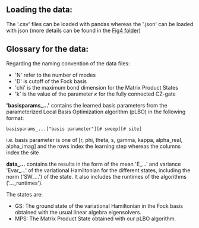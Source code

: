 ## Loading the data:
The '.csv' files can be loaded with pandas whereas the '.json' can be loaded with json (more details can be found in the [Fig4 folder](../Fig4))

## Glossary for the data:
Regarding the naming convention of the data files:
- 'N' refer to the number of modes
- 'D' is cutoff of the Fock basis
- 'chi' is the maximum bond dimension for the Matrix Product States
- 'k' is the value of the parameter $\kappa$ for the fully connected CZ-gate

**'basisparams_...'** contains the learned basis parameters from the parameterized Local Basis Optimization algorithm (pLBO) in the following format:
```
basisparams_...["basis parameter"][# sweep][# site]
```
i.e. basis parameter is one of [r, phi, theta, s, gamma, kappa, alpha_real, alpha_imag]
and the rows index the learning step
whereas the columns index the site

**data_...** contains the results in the form of the mean 'E_...' and variance 'Evar_...' of the variational Hamiltonian for the different states, including the norm ('SW_...') of the state. It also includes the runtimes of the algorithms ('..._runtimes').

The states are:
- GS: The ground state of the variational Hamiltonian in the Fock basis obtained with the usual linear algebra eigensolvers.
- MPS: The Matrix Product State obtained with our pLBO algorithm.